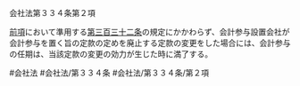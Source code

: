 会社法第３３４条第２項

[前項](会社法＿＿＿＿第３３４条第１項)において準用する[第三百三十二条](会社法＿＿＿＿第３３２条)の規定にかかわらず、会計参与設置会社が会計参与を置く旨の定款の定めを廃止する定款の変更をした場合には、会計参与の任期は、当該定款の変更の効力が生じた時に満了する。

#会社法
#会社法/第３３４条
#会社法/第３３４条/第２項
